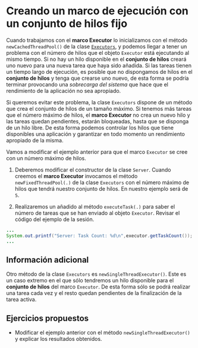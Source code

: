 # Creando un marco de ejecución con un conjunto de hilos fijo

Cuando trabajamos con el **marco Executor** lo inicializamos con el método `newCachedThreadPool()` de la clase [`Executors`](https://docs.oracle.com/javase/8/docs/api/java/util/concurrent/Executors.html), y podemos llegar a tener un problema con el número de hilos que el objeto `Executor` está ejecutando al mismo tiempo. Si no hay un hilo disponible en el **conjunto de hilos** creará uno nuevo para una nueva tarea que haya sido añadida. Si las tareas tienen un tiempo largo de ejecución, es posible que no dispongamos de hilos en el **conjunto de hilos** y tenga que crearse uno nuevo, de esta forma se podría terminar provocando una *sobrecarga del sistema* que hace que el rendimiento de la aplicación no sea apropiado.

Si queremos evitar este problema, la clase `Executors` dispone de un método que crea el conjunto de hilos de un tamaño máximo. Si tenemos más tareas que el número máximo de hilos, el **marco Executor** no crea un nuevo hilo y las tareas quedan pendientes, estarán bloqueadas, hasta que se disponga de un hilo libre. De esta forma podemos controlar los hilos que tiene disponibles una aplicación y garantizar en todo momento un rendimiento apropiado de la misma.

Vamos a modificar el ejemplo anterior para que el marco `Executor` se cree con un número máximo de hilos.

1. Deberemos modificar el constructor de la clase `Server`. Cuando creemos el **marco Executor** invocamos el método `newFixedThreadPool(.)` de la clase `Executors` con el número máximo de hilos que tendrá nuestro conjunto de hilos. En nuestro ejemplo será de `5`.

2. Realizaremos un añadido al método `executeTask(.)` para saber el número de tareas que se han enviado al objeto `Executor`. Revisar el código del ejemplo de la sesión.

```java
...
System.out.printf("Server: Task Count: %d\n",executor.getTaskCount());
...
```

## Información adicional

Otro método de la clase `Executors` es `newSingleThreadExecutor()`. Este es un caso extremo en el que sólo tendremos un hilo disponible para el **conjunto de hilos** del marco `Executor`. De esta forma sólo se podrá realizar una tarea cada vez y el resto quedan pendientes de la finalización de la tarea activa.

## Ejercicios propuestos

- Modificar el ejemplo anterior con el método `newSingleThreadExecutor()` y explicar los resultados obtenidos.
<!--stackedit_data:
eyJoaXN0b3J5IjpbMTE0Mjk5MDQyM119
-->